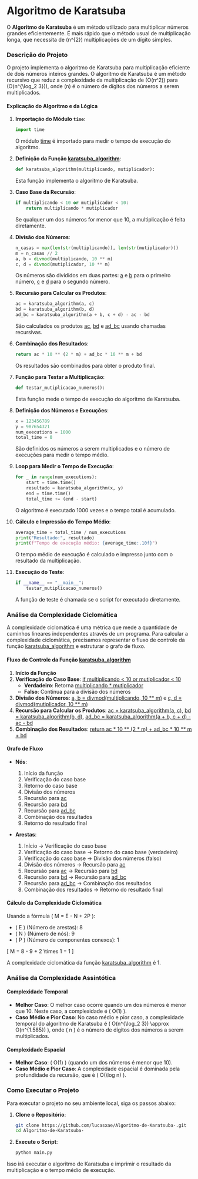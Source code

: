 # Algoritmo de Karatsuba

O **Algoritmo de Karatsuba** é um método utilizado para multiplicar números grandes eficientemente. É mais rápido que o método usual de multiplicação longa, que necessita de \(n^{2}\) multiplicações de um dígito simples.

### Descrição do Projeto

O projeto implementa o algoritmo de Karatsuba para multiplicação eficiente de dois números inteiros grandes. O algoritmo de Karatsuba é um método recursivo que reduz a complexidade da multiplicação de \(O(n^2)\) para \(O(n^{\log_2 3})\), onde \(n\) é o número de dígitos dos números a serem multiplicados.

#### Explicação do Algoritmo e da Lógica

1. **Importação do Módulo `time`**:
    ```python
    import time
    ```
    O módulo [time](http://_vscodecontentref_/20) é importado para medir o tempo de execução do algoritmo.

2. **Definição da Função [karatsuba_algorithm](http://_vscodecontentref_/21)**:
    ```python
    def karatsuba_algorithm(multiplicando, mutiplicador):
    ```
    Esta função implementa o algoritmo de Karatsuba.

3. **Caso Base da Recursão**:
    ```python
    if multiplicando < 10 or mutiplicador < 10:
        return multiplicando * mutiplicador
    ```
    Se qualquer um dos números for menor que 10, a multiplicação é feita diretamente.

4. **Divisão dos Números**:
    ```python
    n_casas = max(len(str(multiplicando)), len(str(mutiplicador)))
    m = n_casas // 2
    a, b = divmod(multiplicando, 10 ** m)
    c, d = divmod(mutiplicador, 10 ** m)
    ```
    Os números são divididos em duas partes: [a](http://_vscodecontentref_/22) e [b](http://_vscodecontentref_/23) para o primeiro número, [c](http://_vscodecontentref_/24) e [d](http://_vscodecontentref_/25) para o segundo número.

5. **Recursão para Calcular os Produtos**:
    ```python
    ac = karatsuba_algorithm(a, c)
    bd = karatsuba_algorithm(b, d)
    ad_bc = karatsuba_algorithm(a + b, c + d) - ac - bd
    ```
    São calculados os produtos [ac](http://_vscodecontentref_/26), [bd](http://_vscodecontentref_/27) e [ad_bc](http://_vscodecontentref_/28) usando chamadas recursivas.

6. **Combinação dos Resultados**:
    ```python
    return ac * 10 ** (2 * m) + ad_bc * 10 ** m + bd
    ```
    Os resultados são combinados para obter o produto final.

7. **Função para Testar a Multiplicação**:
    ```python
    def testar_mutiplicacao_numeros():
    ```
    Esta função mede o tempo de execução do algoritmo de Karatsuba.

8. **Definição dos Números e Execuções**:
    ```python
    x = 123456789
    y = 987654321
    num_executions = 1000
    total_time = 0
    ```
    São definidos os números a serem multiplicados e o número de execuções para medir o tempo médio.

9. **Loop para Medir o Tempo de Execução**:
    ```python
    for _ in range(num_executions):
        start = time.time()
        resultado = karatsuba_algorithm(x, y)
        end = time.time()
        total_time += (end - start)
    ```
    O algoritmo é executado 1000 vezes e o tempo total é acumulado.

10. **Cálculo e Impressão do Tempo Médio**:
    ```python
    average_time = total_time / num_executions
    print("Resultado:", resultado)
    print(f"Tempo de execução médio: {average_time:.10f}")
    ```
    O tempo médio de execução é calculado e impresso junto com o resultado da multiplicação.

11. **Execução do Teste**:
    ```python
    if __name__ == "__main__":
        testar_mutiplicacao_numeros()
    ```
    A função de teste é chamada se o script for executado diretamente.

### Análise da Complexidade Ciclomática

A complexidade ciclomática é uma métrica que mede a quantidade de caminhos lineares independentes através de um programa. Para calcular a complexidade ciclomática, precisamos representar o fluxo de controle da função [karatsuba_algorithm](http://_vscodecontentref_/29) e estruturar o grafo de fluxo.

#### Fluxo de Controle da Função [karatsuba_algorithm](http://_vscodecontentref_/30)

1. **Início da Função**
2. **Verificação do Caso Base**: [if multiplicando < 10 or mutiplicador < 10](http://_vscodecontentref_/31)
   - **Verdadeiro**: Retorna [multiplicando * mutiplicador](http://_vscodecontentref_/32)
   - **Falso**: Continua para a divisão dos números
3. **Divisão dos Números**: [a, b = divmod(multiplicando, 10 ** m)](http://_vscodecontentref_/33) e [c, d = divmod(mutiplicador, 10 ** m)](http://_vscodecontentref_/34)
4. **Recursão para Calcular os Produtos**: [ac = karatsuba_algorithm(a, c)](http://_vscodecontentref_/35), [bd = karatsuba_algorithm(b, d)](http://_vscodecontentref_/36), [ad_bc = karatsuba_algorithm(a + b, c + d) - ac - bd](http://_vscodecontentref_/37)
5. **Combinação dos Resultados**: [return ac * 10 ** (2 * m) + ad_bc * 10 ** m + bd](http://_vscodecontentref_/38)

#### Grafo de Fluxo

- **Nós**:
  1. Início da função
  2. Verificação do caso base
  3. Retorno do caso base
  4. Divisão dos números
  5. Recursão para [ac](http://_vscodecontentref_/39)
  6. Recursão para [bd](http://_vscodecontentref_/40)
  7. Recursão para [ad_bc](http://_vscodecontentref_/41)
  8. Combinação dos resultados
  9. Retorno do resultado final

- **Arestas**:
  1. Início -> Verificação do caso base
  2. Verificação do caso base -> Retorno do caso base (verdadeiro)
  3. Verificação do caso base -> Divisão dos números (falso)
  4. Divisão dos números -> Recursão para [ac](http://_vscodecontentref_/42)
  5. Recursão para [ac](http://_vscodecontentref_/43) -> Recursão para [bd](http://_vscodecontentref_/44)
  6. Recursão para [bd](http://_vscodecontentref_/45) -> Recursão para [ad_bc](http://_vscodecontentref_/46)
  7. Recursão para [ad_bc](http://_vscodecontentref_/47) -> Combinação dos resultados
  8. Combinação dos resultados -> Retorno do resultado final

#### Cálculo da Complexidade Ciclomática

Usando a fórmula \( M = E - N + 2P \):

- \( E \) (Número de arestas): 8
- \( N \) (Número de nós): 9
- \( P \) (Número de componentes conexos): 1

\[ M = 8 - 9 + 2 \times 1 = 1 \]

A complexidade ciclomática da função [karatsuba_algorithm](http://_vscodecontentref_/48) é 1.

### Análise da Complexidade Assintótica

#### Complexidade Temporal

- **Melhor Caso**: O melhor caso ocorre quando um dos números é menor que 10. Neste caso, a complexidade é \( O(1) \).
- **Caso Médio e Pior Caso**: No caso médio e pior caso, a complexidade temporal do algoritmo de Karatsuba é \( O(n^{\log_2 3}) \approx O(n^{1.585}) \), onde \( n \) é o número de dígitos dos números a serem multiplicados.

#### Complexidade Espacial

- **Melhor Caso**: \( O(1) \) (quando um dos números é menor que 10).
- **Caso Médio e Pior Caso**: A complexidade espacial é dominada pela profundidade da recursão, que é \( O(\log n) \).

### Como Executar o Projeto

Para executar o projeto no seu ambiente local, siga os passos abaixo:

1. **Clone o Repositório**:
    ```sh
    git clone https://github.com/lucasxae/Algoritmo-de-Karatsuba-.git
    cd Algoritmo-de-Karatsuba-
    ```

2. **Execute o Script**:
    ```sh
    python main.py
    ```

Isso irá executar o algoritmo de Karatsuba e imprimir o resultado da multiplicação e o tempo médio de execução.